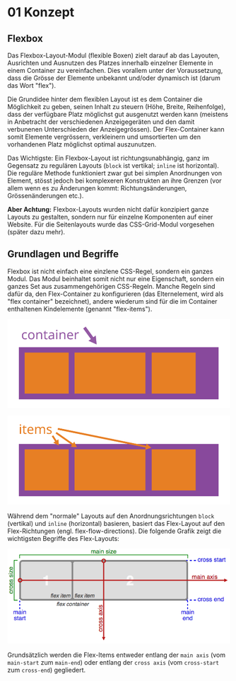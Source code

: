 # 01 Konzept

## Flexbox

Das Flexbox-Layout-Modul \(flexible Boxen\) zielt darauf ab das Layouten, Ausrichten und Ausnutzen des Platzes innerhalb einzelner Elemente in einem Container zu vereinfachen. Dies vorallem unter der Voraussetzung, dass die Grösse der Elemente unbekannt und/oder dynamisch ist \(darum das Wort "flex"\).

Die Grundidee hinter dem flexiblen Layout ist es dem Container die Möglichkeit zu geben, seinen Inhalt zu steuern \(Höhe, Breite, Reihenfolge\), dass der verfügbare Platz möglichst gut ausgenutzt werden kann \(meistens in Anbetracht der verschiedenen Anzeigegeräten und den damit verbunenen Unterschieden der Anzeigegrössen\). Der Flex-Container kann somit Elemente vergrössern, verkleinern und umsortierten um den vorhandenen Platz möglichst optimal auszunutzen.

Das Wichtigste: Ein Flexbox-Layout ist richtungsunabhängig, ganz im Gegensatz zu regulären Layouts \(`block` ist vertikal; `inline` ist horizontal\). Die reguläre Methode funktioniert zwar gut bei simplen Anordnungen von Element, stösst jedoch bei komplexeren Konstrukten an ihre Grenzen \(vor allem wenn es zu Änderungen kommt: Richtungsänderungen, Grössenänderungen etc.\).

**Aber Achtung:** Flexbox-Layouts wurden nicht dafür konzipiert ganze Layouts zu gestalten, sondern nur für einzelne Komponenten auf einer Website. Für die Seitenlayouts wurde das CSS-Grid-Modul vorgesehen \(später dazu mehr\).

## Grundlagen und Begriffe

Flexbox ist nicht einfach eine einzlene CSS-Regel, sondern ein ganzes Modul. Das Modul beinhaltet somit nicht nur eine Eigenschaft, sondern ein ganzes Set aus zusammengehörigen CSS-Regeln. Manche Regeln sind dafür da, den Flex-Container zu konfigurieren \(das Elternelement, wird als "flex container" bezeichnet\), andere wiederum sind für die im Container enthaltenen Kindelemente \(genannt "flex-items"\).

![Flex Container](../../.gitbook/assets/flex-container.svg)

![Flex Items](../../.gitbook/assets/flex-items.svg)

Während dem "normale" Layouts auf den Anordnungsrichtungen `block` \(vertikal\) und `inline` \(horizontal\) basieren, basiert das Flex-Layout auf den Flex-Richtungen \(engl. flex-flow-directions\). Die folgende Grafik zeigt die wichtigsten Begriffe des Flex-Layouts:

![Flex Box](../../.gitbook/assets/flexbox.png)

Grundsätzlich werden die Flex-Items entweder entlang der `main axis` \(vom `main-start` zum `main-end`\) oder entlang der `cross axis` \(vom `cross-start` zum `cross-end`\) gegliedert.

